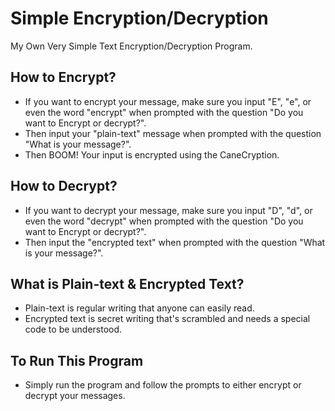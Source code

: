# Simple Encryption/Decryption

My Own Very Simple Text Encryption/Decryption Program.  


## How to Encrypt?

- If you want to encrypt your message, make sure you input "E", "e", or even the word "encrypt" when prompted with the question "Do you want to Encrypt or decrypt?".
- Then input your "plain-text" message when prompted with the question "What is your message?".
- Then BOOM! Your input is encrypted using the CaneCryption.

## How to Decrypt?

- If you want to decrypt your message, make sure you input "D", "d", or even the word "decrypt" when prompted with the question "Do you want to Encrypt or decrypt?".
- Then input the "encrypted text" when prompted with the question "What is your message?".

## What is Plain-text & Encrypted Text?

- Plain-text is regular writing that anyone can easily read.
- Encrypted text is secret writing that's scrambled and needs a special code to be understood.

## To Run This Program

- Simply run the program and follow the prompts to either encrypt or decrypt your messages.
